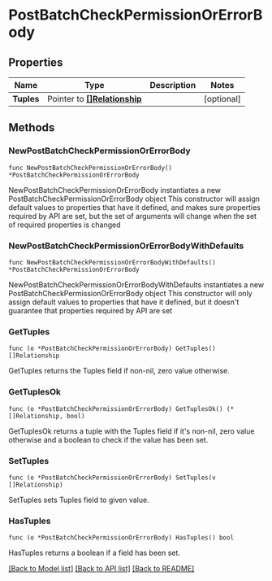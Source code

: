 # PostBatchCheckPermissionOrErrorBody

## Properties

Name | Type | Description | Notes
------------ | ------------- | ------------- | -------------
**Tuples** | Pointer to [**[]Relationship**](Relationship.md) |  | [optional] 

## Methods

### NewPostBatchCheckPermissionOrErrorBody

`func NewPostBatchCheckPermissionOrErrorBody() *PostBatchCheckPermissionOrErrorBody`

NewPostBatchCheckPermissionOrErrorBody instantiates a new PostBatchCheckPermissionOrErrorBody object
This constructor will assign default values to properties that have it defined,
and makes sure properties required by API are set, but the set of arguments
will change when the set of required properties is changed

### NewPostBatchCheckPermissionOrErrorBodyWithDefaults

`func NewPostBatchCheckPermissionOrErrorBodyWithDefaults() *PostBatchCheckPermissionOrErrorBody`

NewPostBatchCheckPermissionOrErrorBodyWithDefaults instantiates a new PostBatchCheckPermissionOrErrorBody object
This constructor will only assign default values to properties that have it defined,
but it doesn't guarantee that properties required by API are set

### GetTuples

`func (o *PostBatchCheckPermissionOrErrorBody) GetTuples() []Relationship`

GetTuples returns the Tuples field if non-nil, zero value otherwise.

### GetTuplesOk

`func (o *PostBatchCheckPermissionOrErrorBody) GetTuplesOk() (*[]Relationship, bool)`

GetTuplesOk returns a tuple with the Tuples field if it's non-nil, zero value otherwise
and a boolean to check if the value has been set.

### SetTuples

`func (o *PostBatchCheckPermissionOrErrorBody) SetTuples(v []Relationship)`

SetTuples sets Tuples field to given value.

### HasTuples

`func (o *PostBatchCheckPermissionOrErrorBody) HasTuples() bool`

HasTuples returns a boolean if a field has been set.


[[Back to Model list]](../README.md#documentation-for-models) [[Back to API list]](../README.md#documentation-for-api-endpoints) [[Back to README]](../README.md)


